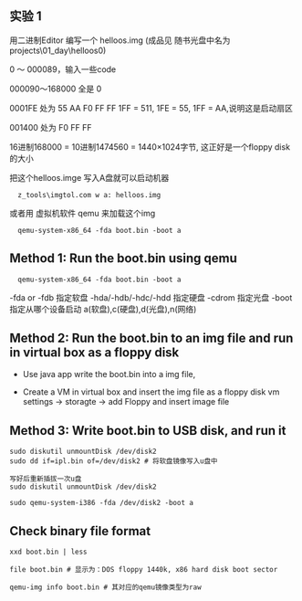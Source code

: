 ## 实验 1
用二进制Editor 编写一个 helloos.img (成品见 随书光盘中名为projects\01_day\helloos0)

0 ～ 000089，输入一些code

000090～168000 全是 0

0001FE 处为 55 AA F0 FF FF      1FF = 511, 1FE = 55, 1FF = AA,说明这是启动扇区 

001400 处为 F0 FF FF


16进制168000 = 10进制1474560 = 1440×1024字节, 这正好是一个floppy disk的大小

把这个helloos.imge 写入A盘就可以启动机器
```
  z_tools\imgtol.com w a: helloos.img
```

或者用 虚拟机软件 qemu 来加载这个img
```
  qemu-system-x86_64 -fda boot.bin -boot a
``` 

## Method 1: Run the boot.bin using qemu
```
  qemu-system-x86_64 -fda boot.bin -boot a
```
-fda or -fdb 指定软盘
-hda/-hdb/-hdc/-hdd 指定硬盘
-cdrom 指定光盘
-boot 指定从哪个设备启动 a(软盘),c(硬盘),d(光盘),n(网络)


## Method 2: Run the boot.bin to an img file and run in virtual box as a floppy disk
- Use java app write the boot.bin into a img file, 

- Create a VM in virtual box and insert the img file as a floppy disk
vm settings -> storagte -> add Floppy and insert image file


## Method 3: Write boot.bin to USB disk, and run it
```
sudo diskutil unmountDisk /dev/disk2
sudo dd if=ipl.bin of=/dev/disk2 # 将软盘镜像写入u盘中

写好后重新插拔一次u盘
sudo diskutil unmountDisk /dev/disk2

sudo qemu-system-i386 -fda /dev/disk2 -boot a
```


## Check binary file format
```
xxd boot.bin | less

file boot.bin # 显示为：DOS floppy 1440k, x86 hard disk boot sector

qemu-img info boot.bin # 其对应的qemu镜像类型为raw
```